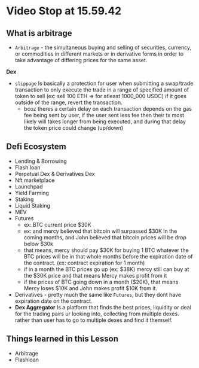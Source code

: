 # Video Stop at 15.59.42

## What is arbitrage
 - `Arbitrage` - the simultaneous buying and selling of securities, currency, or commodities in different markets or in derivative forms in order to take advantage of differing prices for the same asset.

 **Dex** 
 - `slippage` Is basically a protection for user when submitting a swap/trade transaction to only execute the trade in a range of specified amount of token to sell (ex: sell 100 ETH => for atleast 1000_000 USDC) if it goes outside of the range, revert the transaction.
    - bcoz theres a certain delay on each transaction depends on the gas fee being sent by user, if the user sent less fee then their tx most likely will takes longer from being executed, and during that delay the token price could change (up/down)

## Defi Ecosystem
 - Lending & Borrowing
 - Flash loan
 - Perpetual Dex & Derivatives Dex
 - Nft marketplace                                                                      
 - Launchpad
 - Yield Farming
 - Staking
 - Liquid Staking
 - MEV
 - Futures
     - ex: BTC current price $30K
     - ex: and mercy believed that bitcoin will surpassed $30K in the coming months, and John believed that bitcoin prices will be drop below $30k
     - that means, mercy should pay $30K for buying 1 BTC whatever the BTC prices will be in that whole months before the expiration date of the contract. (ex: contract expiration for 1 month)
     - if in a month the BTC prices go up (ex: $38K) mercy still can buy at the $30K price and that means Mercy makes profit from it
     - if the prices of BTC going down in a month ($20K), that means Mercy loses $10K and John makes profit $10K from it.
 - Derivatives - pretty much the same like `Futures`, but they dont have expiration date on the     contract.
 - **Dex Aggregator** Is a platform that finds the best prices, liquidity or deal for the trading pairs ur looking into, collecting from multiple dexes. rather than user has to go to multiple dexes and find it themself.

 ## Things learned in this Lesson
 - Arbitrage
 - Flashloan